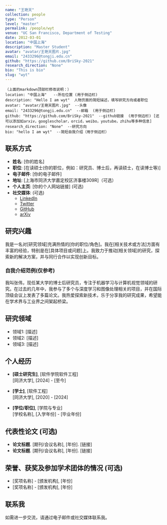 ```yaml
---
name: "王艳天"
collection: people
type: "Person"
level: "master"
permalink: /people/wyt
venue: "UC San Francisco, Department of Testing"
date: 2012-03-01
location: "中国上海"
description: "Master Student"
avatar: "avatar/王艳天图片.jpg"
email: "2433296@tongji.edu.cn"
github: "https://github.com/BriSky-2021"
research_direction: "None"
bio: "This is bio"
slug: "wyt"
---
```





```
（上面的markdown顶部栏修改说明：）
location: "中国上海"   --所在位置 (用于侧边栏)
description: "Hello I am wyt"  人物页面的简短描述，填写研究方向或者职位
avatar: "avatar/王艳天图片.jpg"  --头像 
email: "2433296@tongji.edu.cn"  --邮箱  (用于侧边栏)
github: "https://github.com/BriSky-2021"  --github链接  (用于侧边栏) [还可以添加如arxiv，googlescholar，orcid，weibo，youtube，zhihu等多种信息]
research_direction: "None"  --研究方向
bio: "hello I am wyt"  --简短自我介绍（用于侧边栏）
```


## 联系方式

- **姓名**: [你的姓名]
- **职位**: [在读硕士(你的职位，例如：研究员、博士后，再读硕士，在读博士等)]
- **电子邮件**: [你的电子邮件]
- **地址**: [上海市同济大学嘉定校区济事楼309R]（可选）
- **个人主页**: [你的个人网站链接] (可选)
- **社交媒体**: (可选)
    - [LinkedIn](https://linkedin.com/in/你的链接)
    - [Twitter](https://twitter.com/你的链接)
    - [GitHub](https://github.com/你的链接)
    - [arXiv](https://arxiv.org/a/你的链接)

## 研究兴趣

我是一名对[研究领域]充满热情的[你的职位/角色]。我在[相关技术或方法]方面有丰富的经验，特别是在[具体项目或问题]上。我致力于推动[相关领域]的研究，探索新的解决方案，并与同行合作以实现创新目标。

### 自我介绍范例(仅参考)

我叫张伟，现任某大学的博士后研究员，专注于机器学习与计算机视觉领域的研究。在过去的几年中，我参与了多个与深度学习和图像处理相关的项目，并在国际顶级会议上发表了多篇论文。我热爱探索新技术，乐于分享我的研究成果，希望能在学术界与工业界之间架起桥梁。

## 研究领域

- 领域1: [描述]
- 领域2: [描述]
- 领域3: [描述]

## 个人经历

- **[硕士研究生]**, [软件学院软件工程]  
  [同济大学], [2024] - [至今]

- **[学士]**, [软件工程]  
  [同济大学], [2020] - [2024]

- **[学位/职位]**, [学院与专业]  
  [学校名称], [入学年份] - [毕业年份]

## 代表性论文 (可选)

- **论文标题**. [期刊/会议名称], [年份]. [链接]
- **论文标题**. [期刊/会议名称], [年份]. [链接]

## 荣誉、获奖及参加学术团体的情况 (可选)

- [奖项名称] - [颁发机构], [年份]
- [奖项名称] - [颁发机构], [年份]

## 联系我

如需进一步交流，请通过电子邮件或社交媒体联系我。